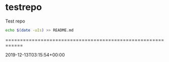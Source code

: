 # testrepo
Test repo

```bash
echo $(date -uIs) >> README.md
```

============================================================

2019-12-13T03:15:54+00:00
